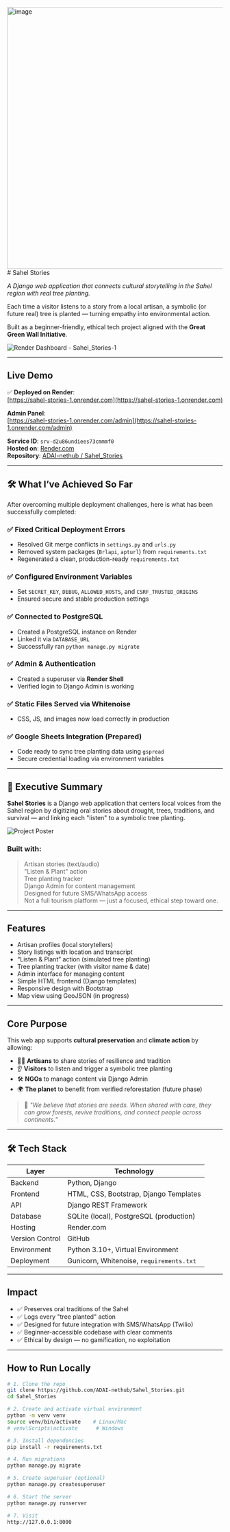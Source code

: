 
<img width="955" height="611" alt="image" src="https://github.com/user-attachments/assets/30fd5bc2-2a43-4233-affd-c348394e65a8" />
# Sahel Stories 

*A Django web application that connects cultural storytelling in the Sahel region with real tree planting.*

Each time a visitor listens to a story from a local artisan, a symbolic (or future real) tree is planted — turning empathy into environmental action.

Built as a beginner-friendly, ethical tech project aligned with the **Great Green Wall Initiative**.

![Render Dashboard - Sahel_Stories-1](https://github.com/user-attachments/assets/6fc772c6-2b00-49c4-85bc-ef391d235c2b)

---

## Live Demo

✅ **Deployed on Render**:  
 [https://sahel-stories-1.onrender.com](https://sahel-stories-1.onrender.com)

 **Admin Panel**:  
[https://sahel-stories-1.onrender.com/admin](https://sahel-stories-1.onrender.com/admin)

 **Service ID**: `srv-d2u86undiees73cmmmf0`  
 **Hosted on**: [Render.com](https://render.com)  
 **Repository**: [ADAI-nethub / Sahel_Stories](https://github.com/ADAI-nethub/Sahel_Stories)

---

## 🛠 What I’ve Achieved So Far

After overcoming multiple deployment challenges, here is what has been successfully completed:

### ✅ Fixed Critical Deployment Errors
- Resolved Git merge conflicts in `settings.py` and `urls.py`
- Removed system packages (`Brlapi`, `apturl`) from `requirements.txt`
- Regenerated a clean, production-ready `requirements.txt`

### ✅ Configured Environment Variables
- Set `SECRET_KEY`, `DEBUG`, `ALLOWED_HOSTS`, and `CSRF_TRUSTED_ORIGINS`
- Ensured secure and stable production settings

### ✅ Connected to PostgreSQL
- Created a PostgreSQL instance on Render
- Linked it via `DATABASE_URL`
- Successfully ran `python manage.py migrate`

### ✅ Admin & Authentication
- Created a superuser via **Render Shell**
- Verified login to Django Admin is working

### ✅ Static Files Served via Whitenoise
- CSS, JS, and images now load correctly in production

### ✅ Google Sheets Integration (Prepared)
- Code ready to sync tree planting data using `gspread`
- Secure credential loading via environment variables

---

## 🎯 Executive Summary

**Sahel Stories** is a Django web application that centers local voices from the Sahel region by digitizing oral stories about drought, trees, traditions, and survival — and linking each "listen" to a symbolic tree planting.

![Project Poster](https://github.com/user-attachments/assets/5b7bc2ec-722d-4071-ab17-49a18d692c13)

### Built with:
> Artisan stories (text/audio)  
>  "Listen & Plant" action  
>  Tree planting tracker  
>  Django Admin for content management  
>  Designed for future SMS/WhatsApp access  
>  Not a full tourism platform — just a focused, ethical step toward one.

---

## Features

- Artisan profiles (local storytellers)
- Story listings with location and transcript
- “Listen & Plant” action (simulated tree planting)
- Tree planting tracker (with visitor name & date)
- Admin interface for managing content
- Simple HTML frontend (Django templates)
- Responsive design with Bootstrap
- Map view using GeoJSON (in progress)

---

## Core Purpose

This web app supports **cultural preservation** and **climate action** by allowing:

- 🧑‍🌾 **Artisans** to share stories of resilience and tradition  
- 👂 **Visitors** to listen and trigger a symbolic tree planting  
- 🛠 **NGOs** to manage content via Django Admin  
- 🌍 **The planet** to benefit from verified reforestation (future phase)

> 💬 *"We believe that stories are seeds. When shared with care, they can grow forests, revive traditions, and connect people across continents."*

---

## 🛠 Tech Stack

| Layer | Technology |
|------|------------|
| Backend | Python, Django |
| Frontend | HTML, CSS, Bootstrap, Django Templates |
| API | Django REST Framework |
| Database | SQLite (local), PostgreSQL (production) |
| Hosting | Render.com |
| Version Control | GitHub |
| Environment | Python 3.10+, Virtual Environment |
| Deployment | Gunicorn, Whitenoise, `requirements.txt` |

---

## Impact

- ✅ Preserves oral traditions of the Sahel
- ✅ Logs every "tree planted" action
- ✅ Designed for future integration with SMS/WhatsApp (Twilio)
- ✅ Beginner-accessible codebase with clear comments
- ✅ Ethical by design — no gamification, no exploitation

---

## How to Run Locally

```bash
# 1. Clone the repo
git clone https://github.com/ADAI-nethub/Sahel_Stories.git
cd Sahel_Stories

# 2. Create and activate virtual environment
python -m venv venv
source venv/bin/activate    # Linux/Mac
# venv\Scripts\activate      # Windows

# 3. Install dependencies
pip install -r requirements.txt

# 4. Run migrations
python manage.py migrate

# 5. Create superuser (optional)
python manage.py createsuperuser

# 6. Start the server
python manage.py runserver

# 7. Visit
http://127.0.0.1:8000
